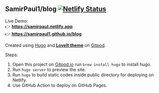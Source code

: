 ## SamirPaul1/blog [![Netlify Status](https://api.netlify.com/api/v1/badges/b2fde2d8-bfe0-4d04-851e-7a528c86808e/deploy-status)](https://app.netlify.com/sites/samirpaul/deploys)

Live Demo: \
👉 **https://samirpaul.netlify.app**  \
👉 **https://samirpaul1.github.io/blog** 

Created using [Hugo](https://gohugo.io/getting-started/installing/#scoop-windows) and [**LoveIt theme**](https://github.com/dillonzq/LoveIt) on [Gitpod](https://samirpaul1-blog-x8tefc40ndc.ws-us71.gitpod.io/).

Steps:
1. Open this project on [Gitpod.io](https://samirpaul1-blog-x8tefc40ndc.ws-us71.gitpod.io/) run ```brew install hugo``` to install hugo.
2. Run ```hugo server``` to preview the site. 
3. Run ```hugo``` to build static codes inside public directory for deploying on Netlify.
4. Use GitHub Action to deploy on GitHub Pages.
